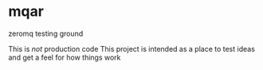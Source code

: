 # mqar
zeromq testing ground

This is *not* production code
This project is intended as a place to test ideas and get a feel for how things work
